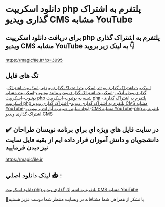# دانلود اسکریپت php پلتفرم به اشتراک گذاری ویدیو CMS مشابه YouTube

## برای دریافت دانلود اسکریپت php پلتفرم به اشتراک گذاری ویدیو CMS مشابه YouTube به لینک زیر بروید 👇

https://magicfile.ir/?p=3995

## تگ های فایل

-[اسکریپت اشتراک گذاری ویدئو](https://magicfile.ir/product/%d8%a7%d8%b3%da%a9%d8%b1%db%8c%d9%be%d8%aa-php-%d9%be%d9%84%d8%aa%d9%81%d8%b1%d9%85-%d8%a7%d8%b4%d8%aa%d8%b1%d8%a7%da%a9-%da%af%d8%b0%d8%a7%d8%b1%db%8c-%d9%88%db%8c%d8%af%db%8c%d9%88-cms%d9%85%d8%b4%d8%a7%d8%a8%d9%87-youtube/)-[اسکریپت اشتراک گذاری ویدئو ](https://magicfile.ir/product/%d8%a7%d8%b3%da%a9%d8%b1%db%8c%d9%be%d8%aa-php-%d9%be%d9%84%d8%aa%d9%81%d8%b1%d9%85-%d8%a7%d8%b4%d8%aa%d8%b1%d8%a7%da%a9-%da%af%d8%b0%d8%a7%d8%b1%db%8c-%d9%88%db%8c%d8%af%db%8c%d9%88-cms%d9%85%d8%b4%d8%a7%d8%a8%d9%87-youtube/)-[اسکریپت اشتراک گذاری ویدئو آنلاین](https://magicfile.ir/product/%d8%a7%d8%b3%da%a9%d8%b1%db%8c%d9%be%d8%aa-php-%d9%be%d9%84%d8%aa%d9%81%d8%b1%d9%85-%d8%a7%d8%b4%d8%aa%d8%b1%d8%a7%da%a9-%da%af%d8%b0%d8%a7%d8%b1%db%8c-%d9%88%db%8c%d8%af%db%8c%d9%88-cms%d9%85%d8%b4%d8%a7%d8%a8%d9%87-youtube/)-[اسکریپت اشتراک گذاری ویدیو مانند یوتیوب](https://magicfile.ir/product/%d8%a7%d8%b3%da%a9%d8%b1%db%8c%d9%be%d8%aa-php-%d9%be%d9%84%d8%aa%d9%81%d8%b1%d9%85-%d8%a7%d8%b4%d8%aa%d8%b1%d8%a7%da%a9-%da%af%d8%b0%d8%a7%d8%b1%db%8c-%d9%88%db%8c%d8%af%db%8c%d9%88-cms%d9%85%d8%b4%d8%a7%d8%a8%d9%87-youtube/)-[اسکریپت مشابه یوتیوب](https://magicfile.ir/product/%d8%a7%d8%b3%da%a9%d8%b1%db%8c%d9%be%d8%aa-php-%d9%be%d9%84%d8%aa%d9%81%d8%b1%d9%85-%d8%a7%d8%b4%d8%aa%d8%b1%d8%a7%da%a9-%da%af%d8%b0%d8%a7%d8%b1%db%8c-%d9%88%db%8c%d8%af%db%8c%d9%88-cms%d9%85%d8%b4%d8%a7%d8%a8%d9%87-youtube/)-[اسکریپت php شبیه به یوتیوب](https://magicfile.ir/product/%d8%a7%d8%b3%da%a9%d8%b1%db%8c%d9%be%d8%aa-php-%d9%be%d9%84%d8%aa%d9%81%d8%b1%d9%85-%d8%a7%d8%b4%d8%aa%d8%b1%d8%a7%da%a9-%da%af%d8%b0%d8%a7%d8%b1%db%8c-%d9%88%db%8c%d8%af%db%8c%d9%88-cms%d9%85%d8%b4%d8%a7%d8%a8%d9%87-youtube/)-[اسکریپت php پلتفرم به اشتراک گذاری](https://magicfile.ir/product/%d8%a7%d8%b3%da%a9%d8%b1%db%8c%d9%be%d8%aa-php-%d9%be%d9%84%d8%aa%d9%81%d8%b1%d9%85-%d8%a7%d8%b4%d8%aa%d8%b1%d8%a7%da%a9-%da%af%d8%b0%d8%a7%d8%b1%db%8c-%d9%88%db%8c%d8%af%db%8c%d9%88-cms%d9%85%d8%b4%d8%a7%d8%a8%d9%87-youtube/)-[اسکریپت php پلتفرم به اشتراک گذاری ویدیو](https://magicfile.ir/product/%d8%a7%d8%b3%da%a9%d8%b1%db%8c%d9%be%d8%aa-php-%d9%be%d9%84%d8%aa%d9%81%d8%b1%d9%85-%d8%a7%d8%b4%d8%aa%d8%b1%d8%a7%da%a9-%da%af%d8%b0%d8%a7%d8%b1%db%8c-%d9%88%db%8c%d8%af%db%8c%d9%88-cms%d9%85%d8%b4%d8%a7%d8%a8%d9%87-youtube/)-[ اشتراک گذاری ویدیو CMS مشابه YouTube](https://magicfile.ir/product/%d8%a7%d8%b3%da%a9%d8%b1%db%8c%d9%be%d8%aa-php-%d9%be%d9%84%d8%aa%d9%81%d8%b1%d9%85-%d8%a7%d8%b4%d8%aa%d8%b1%d8%a7%da%a9-%da%af%d8%b0%d8%a7%d8%b1%db%8c-%d9%88%db%8c%d8%af%db%8c%d9%88-cms%d9%85%d8%b4%d8%a7%d8%a8%d9%87-youtube/)-[ایجاد سایتی شبیه به آپارات و یوتیوب](https://magicfile.ir/product/%d8%a7%d8%b3%da%a9%d8%b1%db%8c%d9%be%d8%aa-php-%d9%be%d9%84%d8%aa%d9%81%d8%b1%d9%85-%d8%a7%d8%b4%d8%aa%d8%b1%d8%a7%da%a9-%da%af%d8%b0%d8%a7%d8%b1%db%8c-%d9%88%db%8c%d8%af%db%8c%d9%88-cms%d9%85%d8%b4%d8%a7%d8%a8%d9%87-youtube/)-[CMS مشابه YouTube](https://magicfile.ir/product/%d8%a7%d8%b3%da%a9%d8%b1%db%8c%d9%be%d8%aa-php-%d9%be%d9%84%d8%aa%d9%81%d8%b1%d9%85-%d8%a7%d8%b4%d8%aa%d8%b1%d8%a7%da%a9-%da%af%d8%b0%d8%a7%d8%b1%db%8c-%d9%88%db%8c%d8%af%db%8c%d9%88-cms%d9%85%d8%b4%d8%a7%d8%a8%d9%87-youtube/)-[php پلتفرم به اشتراک گذاری ویدیو CMS](https://magicfile.ir/product/%d8%a7%d8%b3%da%a9%d8%b1%db%8c%d9%be%d8%aa-php-%d9%be%d9%84%d8%aa%d9%81%d8%b1%d9%85-%d8%a7%d8%b4%d8%aa%d8%b1%d8%a7%da%a9-%da%af%d8%b0%d8%a7%d8%b1%db%8c-%d9%88%db%8c%d8%af%db%8c%d9%88-cms%d9%85%d8%b4%d8%a7%d8%a8%d9%87-youtube/)

## ✔️ در سايت فايل هاي ويژه اي براي برنامه نويسان طراحان دانشجويان و دانش آموزان قرار داده ايم از بقيه فايل سايت نيز ديدن فرماييد

https://magicfile.ir


## لينک دانلود اصلي 📥 :

[دانلود اسکریپت php پلتفرم به اشتراک گذاری ویدیو CMS مشابه YouTube](https://magicfile.ir/product/%d8%a7%d8%b3%da%a9%d8%b1%db%8c%d9%be%d8%aa-php-%d9%be%d9%84%d8%aa%d9%81%d8%b1%d9%85-%d8%a7%d8%b4%d8%aa%d8%b1%d8%a7%da%a9-%da%af%d8%b0%d8%a7%d8%b1%db%8c-%d9%88%db%8c%d8%af%db%8c%d9%88-cms%d9%85%d8%b4%d8%a7%d8%a8%d9%87-youtube/) 


🙏با تشکر از همراهي شما مشتاقانه در وبسایت منتظر شما دوست عزیز هستیم

